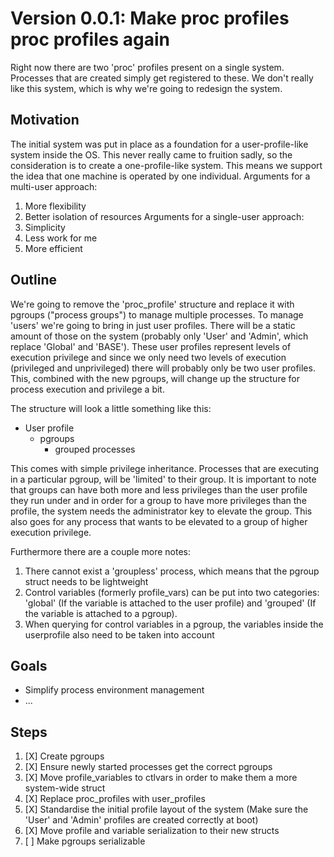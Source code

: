 # Version 0.0.1: Make proc profiles proc profiles again
Right now there are two 'proc' profiles present on a single system. Processes that 
are created simply get registered to these. We don't really like this system, which
is why we're going to redesign the system.
## Motivation
The initial system was put in place as a foundation for a user-profile-like system
inside the OS. This never really came to fruition sadly, so the consideration is to 
create a one-profile-like system. This means we support the idea that one machine is
operated by one individual.
Arguments for a multi-user approach:
1) More flexibility
2) Better isolation of resources
Arguments for a single-user approach:
1) Simplicity
2) Less work for me
3) More efficient
## Outline
We're going to remove the 'proc_profile' structure and replace it with pgroups 
("process groups") to manage multiple processes. To manage 'users' we're going 
to bring in just user profiles. There will be a static amount of those on the
system (probably only 'User' and 'Admin', which replace 'Global' and 'BASE').
These user profiles represent levels of execution privilege and since we only
need two levels of execution (privileged and unprivileged) there will probably
only be two user profiles. This, combined with the new pgroups, will change up
the structure for process execution and privilege a bit.

The structure will look a little something like this:

- User profile
    - pgroups
        - grouped processes

This comes with simple privilege inheritance. Processes that
are executing in a particular pgroup, will be 'limited' to their group.
It is important to note that groups can have both more and less privileges than the
user profile they run under and in order for a group to have more privileges than the
profile, the system needs the administrator key to elevate the group. This also goes
for any process that wants to be elevated to a group of higher execution privilege.

Furthermore there are a couple more notes:
1) There cannot exist a 'groupless' process, which means that the pgroup struct needs
to be lightweight
2) Control variables (formerly profile_vars) can be put into two categories: 'global'
(If the variable is attached to the user profile) and 'grouped' (If the variable is
attached to a pgroup).
3) When querying for control variables in a pgroup, the variables inside the userprofile
also need to be taken into account

## Goals
- Simplify process environment management
- ...
## Steps
1) [X] Create pgroups
2) [X] Ensure newly started processes get the correct pgroups
3) [X] Move profile_variables to ctlvars in order to make them a more system-wide struct
4) [X] Replace proc_profiles with user_profiles
5) [X] Standardise the initial profile layout of the system (Make sure the 'User' and 'Admin' profiles
are created correctly at boot)
6) [X] Move profile and variable serialization to their new structs
7) [ ] Make pgroups serializable
